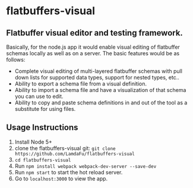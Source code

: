 # flatbuffers-visual
## Flatbuffer visual editor and testing framework.  

Basically, for the node.js app it would enable visual editing of flatbuffer schemas locally as well as on a server. The basic features would be as follows:

* Complete visual editing of multi-layered flatbuffer schemas with pull down lists for supported data types, support for nested types, etc..
* Ability to export a schema file from a visual definition.
* Ability to import a schema file and have a visualization of that schema you can use to edit.
* Ability to copy and paste schema definitions in and out of the tool as a substitute for using files.

## Usage Instructions
1. Install Node 5+
2. clone the flatbuffers-visual git: `git clone https://github.com/LamdaFu/flatbuffers-visual`
3. `cd flatbuffers-visual`
2. Run `npm install webpack webpack-dev-server --save-dev`
3. Run `npm start` to start the hot reload server.
4. Go to `localhost:3000` to view the app.
